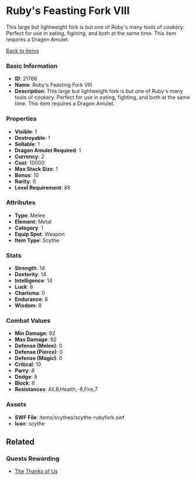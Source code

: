 # Ruby's Feasting Fork VIII

This large but lightweight fork is but one of Ruby's many tools of cookery. Perfect for use in eating, fighting, and both at the same time. This item requires a Dragon Amulet.

[Back to Items](../items.md)

### Basic Information

- **ID**: 21766
- **Name**: Ruby&#039;s Feasting Fork VIII
- **Description**: This large but lightweight fork is but one of Ruby&#039;s many tools of cookery. Perfect for use in eating, fighting, and both at the same time. This item requires a Dragon Amulet.

### Properties

- **Visible**: 1
- **Destroyable**: 1
- **Sellable**: 1
- **Dragon Amulet Required**: 1
- **Currency**: 2
- **Cost**: 10000
- **Max Stack Size**: 1
- **Bonus**: 10
- **Rarity**: 0
- **Level Requirement**: 85

### Attributes

- **Type**: Melee
- **Element**: Metal
- **Category**: 1
- **Equip Spot**: Weapon
- **Item Type**: Scythe

### Stats

- **Strength**: 14
- **Dexterity**: 14
- **Intelligence**: 14
- **Luck**: 8
- **Charisma**: 0
- **Endurance**: 8
- **Wisdom**: 8

### Combat Values

- **Min Damage**: 92
- **Max Damage**: 92
- **Defense (Melee)**: 0
- **Defense (Pierce)**: 0
- **Defense (Magic)**: 0
- **Critical**: 10
- **Parry**: 8
- **Dodge**: 8
- **Block**: 8
- **Resistances**: All,8,Health,-8,Fire,7

### Assets

- **SWF File**: items/scythes/scythe-rubyfork.swf
- **Icon**: scythe

## Related

### Quests Rewarding

- [The Thanks of Us](../quests/2108-the-thanks-of-us.md)


